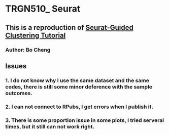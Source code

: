 # TRGN510_ Seurat
 
## This is a reproduction of [Seurat-Guided Clustering Tutorial](https://satijalab.org/seurat/v3.2/pbmc3k_tutorial.html)
### Author: Bo Cheng
## Issues
### 1. I do not know why I use the same dataset and the same codes, there is still some minor deference with the sample outcomes.
### 2. I can not connect to RPubs, I get errors when I publish it.
### 3. There is some proportion issue in some plots, I tried serveral times, but it still can not work right.